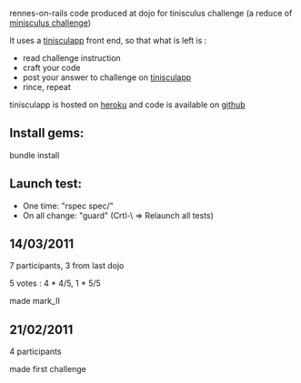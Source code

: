 rennes-on-rails code produced at dojo for tinisculus challenge (a reduce of [minisculus challenge](http://minisculus.edendevelopment.co.uk/))

It uses a [tinisculapp](http://tinisculapp.heroku.com) front end, so that what is left is : 

* read challenge instruction
* craft your code
* post your answer to challenge on [tinisculapp](http://tinisculapp.heroku.com/)
* rince, repeat

tinisculapp is hosted on [heroku](http://heroku.com/) and code is available on [github](https://github.com/rennes-on-rails/tinisculapp)

Install gems:
----------
bundle install

Launch test:
----------
* One time: "rspec spec/"
* On all change: "guard" (Crtl-\ => Relaunch all tests)

14/03/2011
----------
7 participants, 3 from last dojo

5 votes : 4 * 4/5, 1 * 5/5

made mark_II

21/02/2011
----------
4 participants

made first challenge
